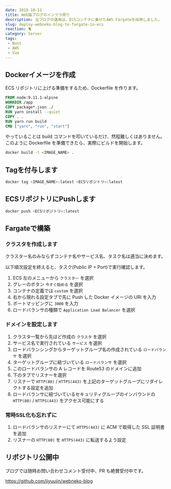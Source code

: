 ```yaml
---
date: 2018-10-11
title: Web猫ブログのインフラ周り
description: 当ブログの運用は、ECSコンテナに乗せたAWS Fargateを採用しました。
slug: deploy-webneko-blog-to-fargate-in-ecs
reaction: 🐈
category: Server
tags: 
 - Nuxt
 - AWS
 - Vue
---
```


## Dockerイメージを作成

ECS リポジトリに上げる準備をするため、Dockerfile を作ります。

```Dockerfile
FROM node:9.11.1-alpine
WORKDIR /app
COPY package*.json ./
RUN yarn install --quiet
COPY . .
RUN yarn run build
CMD ["yarn", "run", "start"]
```

やっていることは build コマンドを叩いているだけ、然程難しくはありません。このように Dockerfile を準備できたら、実際にビルドを開始します。

```bash
docker build -t <IMAGE_NAME> .
```

## Tagを付与します

```bash
docker tag <IMAGE_NAME>:latest <ECSリポジトリ>:latest
```

## ECSリポジトリにPushします

```bash
docker push <ECSリポジトリ>:latest
```

## Fargateで構築

### クラスタを作成します

クラスター名のみならずコンテナ名やサービス名、タスク名は適当に決めます。

以下順次設定を終えると、タスク(Public IP + Port)で実行確認します。

1. ECS 左のメニューから `クラスター` を選択
2. グレーのボタン `今すぐ始める` を選択
3. コンテナの定義では `custom` を選択
4. 右から現れる設定タブで先に Push した Docker イメージの URI を入力
5. ポートマッピングに `3000` を入力
6. ロードバランサの種類で `Application Load Balancer` を選択

### ドメインを設定します

1. クラスタ一覧から先ほど作成の `クラスタ` を選択
2. サービス名で実行されている `サービス` を選択
3. ロードバランシングからターゲットグループ名の作成されている `ロードバランサ` を選択
4. ターゲットグループに紐づいている `ロードバランサ` を選択
5. このロードバランサの A レコードを Route53 のドメインに追加
6. 下のタブでリスナーを選択
7. リスナーで `HTTP(80)` / `HTTPS(443)` を上記のターゲットグループにリダイレクトする設定を追加
8. ロードバランサに紐づいているセキュリティグループのインバウンドの `HTTP(80)` / `HTTPS(443)` をアクセス可能にする

### 常時SSL化も忘れずに

1. ロードバランサのリスナーにて `HTTPS(443)` に ACM で取得した SSL 証明書を追加
2. リスナーの `HTTP(80)` を `HTTPS(443)` に転送するよう設定

## リポジトリ公開中

ブログでは随時お問い合わせコメント受付中、PR も絶賛受付中です。

<a class="link-preview" href="https://github.com/jiyuujin/webneko-blog">https://github.com/jiyuujin/webneko-blog</a>
